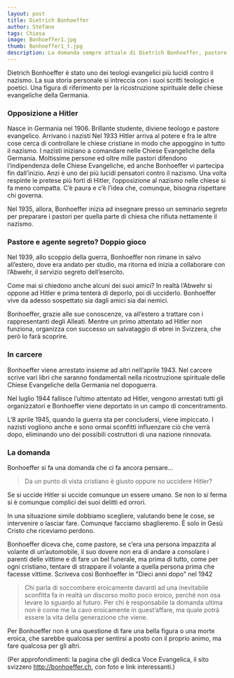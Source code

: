 ```yaml
---
layout: post
title: Dietrich Bonhoeffer
author: Stefano
tags: Chiesa
image: Bonhoeffer1.jpg
thumb: Bonhoeffer1_t.jpg
description: La domanda sempre attuale di Dietrich Bonhoeffer, pastore evangelico in lotta contro il nazismo
---
```

Dietrich Bonhoeffer è stato uno dei teologi evangelici più lucidi contro il nazismo. La sua storia personale si intreccia con i suoi scritti teologici e poetici. Una figura di riferimento per la ricostruzione spirituale delle chiese evangeliche della Germania.

<h3>Opposizione a Hitler</h3>
Nasce in Germania nel 1906. Brillante studente, diviene teologo e pastore evangelico. Arrivano i nazisti Nel 1933 Hitler arriva al potere e fra le altre cose cerca di controllare le chiese cristiane in modo che appoggino in tutto il nazismo. I nazisti iniziano a comandare nelle Chiese Evangeliche della Germania. Moltissime persone ed oltre mille pastori difendono l’indipendenza delle Chiese Evangeliche, ed anche Bonhoeffer vi partecipa fin dall’inizio. Anzi è uno dei più lucidi pensatori contro il nazismo. Una volta respinte le pretese più forti di Hitler, l’opposizione al nazismo nelle chiese si fa meno compatta. C’è paura e c’è l’idea che, comunque, bisogna rispettare chi governa.

Nel 1935, allora, Bonhoeffer inizia ad insegnare presso un seminario segreto per preparare i pastori per quella parte di chiesa che rifiuta nettamente il nazismo.

<h3>Pastore e agente segreto? Doppio gioco</h3>

Nel 1939, allo scoppio della guerra, Bonhoeffer non rimane in salvo all’estero, dove era andato per studio, ma ritorna ed inizia a collaborare con l’Abwehr, il servizio segreto dell’esercito.

Come mai si chiedono anche alcuni dei suoi amici? In realtà l’Abwehr si oppone ad Hitler e prima tenterà di deporlo, poi di ucciderlo. Bonhoeffer vive da adesso sospettato sia dagli amici sia dai nemici.

Bonhoeffer, grazie alle sue conoscenze, va all’estero a trattare con i rappresentanti degli Alleati. Mentre un primo attentato ad Hitler non funziona, organizza con successo un salvataggio di ebrei in Svizzera, che però lo farà scoprire.

<h3>In carcere</h3>
Bonhoeffer viene arrestato insieme ad altri nell’aprile 1943. Nel carcere scrive vari libri che saranno fondamentali nella ricostruzione spirituale delle Chiese Evangeliche della Germania nel dopoguerra.

Nel luglio 1944 fallisce l’ultimo attentato ad Hitler, vengono arrestati tutti gli organizzatori e Bonhoeffer viene deportato in un campo di concentramento.

L’8 aprile 1945, quando la guerra sta per concludersi, viene impiccato. I nazisti vogliono anche e sono ormai sconfitti influenzare ciò che verrà dopo, eliminando uno dei possibili costruttori di una nazione rinnovata.

<h3>La domanda</h3>

Bonhoeffer si fa una domanda che ci fa ancora pensare…

   <blockquote> Da un punto di vista cristiano è giusto oppure no uccidere Hitler? </blockquote>

Se si uccide Hitler si uccide comunque un essere umano. Se non lo si ferma si è comunque complici dei suoi delitti ed orrori.

In una situazione simile dobbiamo scegliere, valutando bene le cose, se intervenire o lasciar fare. Comunque facciamo sbaglieremo. È solo in Gesù Cristo che riceviamo perdono.

Bonhoeffer diceva che, come pastore, se c’era una persona impazzita al volante di un’automobile, il suo dovere non era di andare a consolare i parenti delle vittime e di fare un bel funerale, ma prima di tutto, come per ogni cristiano, tentare di strappare il volante a quella persona prima che facesse vittime. Scriveva così Bonhoeffer in "Dieci anni dopo" nel 1942

<blockquote>Chi parla di soccombere eroicamente davanti ad una inevitabile sconfitta fa in realtà un discorso molto poco eroico, perché non osa levare lo sguardo al futuro. Per chi è responsabile la domanda ultima non è come me la cavo eroicamente in quest’affare, ma quale potrà essere la vita della generazione che viene. 
</blockquote>

Per Bonhoeffer non è una questione di fare una bella figura o una morte eroica, che sarebbe qualcosa per sentirsi a posto con il proprio animo, ma fare qualcosa per gli altri.

(Per approfondimenti: la pagina che gli dedica Voce Evangelica, il sito svizzero http://bonhoeffer.ch, con foto e link interessanti.) 

